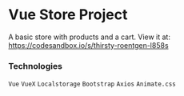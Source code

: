 # Vue Store Project
A basic store with products and a cart. View it at: https://codesandbox.io/s/thirsty-roentgen-l858s

### Technologies
`Vue` `VueX` `Localstorage` `Bootstrap` `Axios` `Animate.css`
